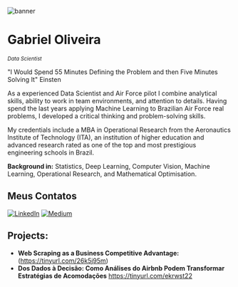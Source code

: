 ![banner](https://github.com/GabrielSOliveir/GabrielSOliveir/assets/130519466/33872591-5376-43ec-ae42-345ea8da16da)
# Gabriel Oliveira
<sub>*Data Scientist*</sub>

"I Would Spend 55 Minutes Defining the Problem and then Five Minutes Solving It" Einsten

As a experienced Data Scientist and Air Force pilot I combine analytical skills, ability to work in team environments, and attention to details. Having spend the last years applying Machine Learning to Brazilian Air Force real problems, I developed a critical thinking and problem-solving skills.

My credentials include a MBA in Operational Research from the Aeronautics Institute of Technology (ITA), an institution of higher education and advanced research rated as one of the top and most prestigious engineering schools in Brazil.

**Background in:** Statistics, Deep Learning, Computer Vision, Machine Learning, Operational Research, and Mathematical Optimisation.

## Meus Contatos

[![LinkedIn](https://img.shields.io/badge/LinkedIn-0077B5?style=for-the-badge&logo=linkedin&logoColor=white)](https://www.linkedin.com/in/gabriel-oliveira-1aa212270)
[![Medium](https://img.shields.io/badge/Medium-12100E?style=for-the-badge&logo=medium&logoColor=white)](https://medium.com/@goliveira11232)

## Projects:

* **Web Scraping as a Business Competitive Advantage:** (https://tinyurl.com/26k5j95m)
* **Dos Dados à Decisão: Como Análises do Airbnb Podem Transformar Estratégias de Acomodações** https://tinyurl.com/ekrwst22



